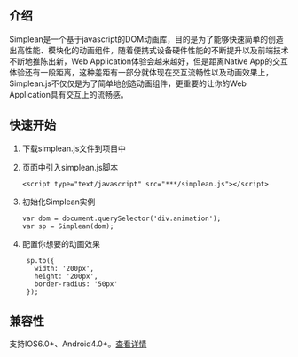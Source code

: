 ## 介绍
Simplean是一个基于javascript的DOM动画库，目的是为了能够快速简单的创造出高性能、模块化的动画组件，随着便携式设备硬件性能的不断提升以及前端技术不断地推陈出新，Web Application体验会越来越好，但是距离Native App的交互体验还有一段距离，这种差距有一部分就体现在交互流畅性以及动画效果上，Simplean.js不仅仅是为了简单地创造动画组件，更重要的让你的Web Application具有交互上的流畅感。

## 快速开始
1. 下载simplean.js文件到项目中

2. 页面中引入simplean.js脚本

    `<script type="text/javascript" src="***/simplean.js"></script>`

3. 初始化Simplean实例
    
    ```
    var dom = document.querySelector('div.animation');
    var sp = Simplean(dom);
    ```

4. 配置你想要的动画效果

     ```
      sp.to({
        width: '200px',
        height: '200px',
        border-radius: '50px'
      });
     ```

## 兼容性
支持IOS6.0+、Android4.0+。[查看详情](compatibility.md)